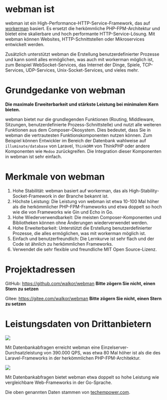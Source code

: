 # webman ist

webman ist ein High-Performance-HTTP-Service-Framework, das auf [workerman](https://www.workerman.net) basiert. Es ersetzt die herkömmliche PHP-FPM-Architektur und bietet eine skalierbare und hoch performante HTTP-Service-Lösung. Mit webman können Websites, HTTP-Schnittstellen oder Mikroservices entwickelt werden.

Zusätzlich unterstützt webman die Erstellung benutzerdefinierter Prozesse und kann somit alles ermöglichen, was auch mit workerman möglich ist, zum Beispiel WebSocket-Services, das Internet der Dinge, Spiele, TCP-Services, UDP-Services, Unix-Socket-Services, und vieles mehr.

# Grundgedanke von webman
**Die maximale Erweiterbarkeit und stärkste Leistung bei minimalem Kern bieten.**

webman bietet nur die grundlegenden Funktionen (Routing, Middleware, Sitzungen, benutzerdefinierte Prozess-Schnittstelle) und nutzt alle weiteren Funktionen aus dem Composer-Ökosystem. Dies bedeutet, dass Sie in webman die vertrautesten Funktionskomponenten nutzen können. Zum Beispiel können Entwickler im Bereich der Datenbank wahlweise auf `illuminate/database` von Laravel, `ThinkORM` von ThinkPHP oder andere Komponenten wie `Medoo` zurückgreifen. Die Integration dieser Komponenten in webman ist sehr einfach.

# Merkmale von webman
1. Hohe Stabilität: webman basiert auf workerman, das als High-Stability-Socket-Framework in der Branche bekannt ist.
2. Höchste Leistung: Die Leistung von webman ist etwa 10-100 Mal höher als die herkömmlicher PHP-FPM-Frameworks und etwa doppelt so hoch wie die von Frameworks wie Gin und Echo in Go.
3. Hohe Wiederverwendbarkeit: Die meisten Composer-Komponenten und Bibliotheken können ohne Änderungen wiederverwendet werden.
4. Hohe Erweiterbarkeit: Unterstützt die Erstellung benutzerdefinierter Prozesse, die alles ermöglichen, was mit workerman möglich ist.
5. Einfach und benutzerfreundlich: Die Lernkurve ist sehr flach und der Code ist ähnlich zu herkömmlichen Frameworks.
6. Verwendet die sehr flexible und freundliche MIT Open Source-Lizenz.

# Projektadressen
GitHub: https://github.com/walkor/webman **Bitte zögern Sie nicht, einen Stern zu setzen**

Gitee: https://gitee.com/walkor/webman **Bitte zögern Sie nicht, einen Stern zu setzen**

# Leistungsdaten von Drittanbietern

![](../assets/img/benchmark1.png)

Mit Datenbankabfragen erreicht webman eine Einzelserver-Durchsatzleistung von 390.000 QPS, was etwa 80 Mal höher ist als die des Laravel-Frameworks in der herkömmlichen PHP-FPM-Architektur.

![](../assets/img/benchmarks-go.png)

Mit Datenbankabfragen bietet webman etwa doppelt so hohe Leistung wie vergleichbare Web-Frameworks in der Go-Sprache.

Die oben genannten Daten stammen von [techempower.com](https://www.techempower.com/benchmarks/#section=data-r20&hw=ph&test=db&l=zik073-sf).

